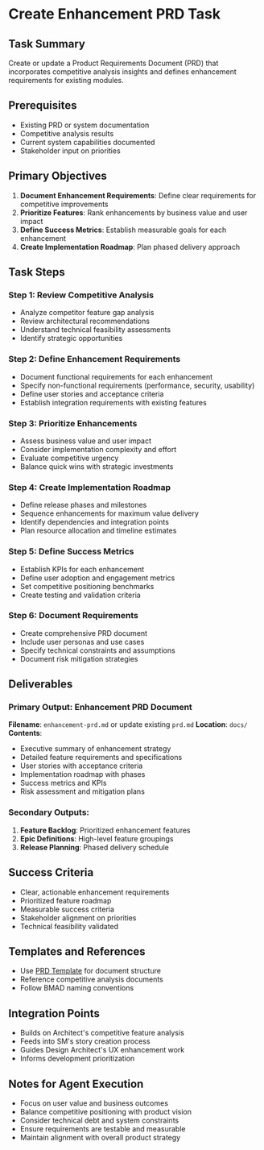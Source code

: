 # Create Enhancement PRD Task

## Task Summary
Create or update a Product Requirements Document (PRD) that incorporates competitive analysis insights and defines enhancement requirements for existing modules.

## Prerequisites
- Existing PRD or system documentation
- Competitive analysis results
- Current system capabilities documented
- Stakeholder input on priorities

## Primary Objectives
1. **Document Enhancement Requirements**: Define clear requirements for competitive improvements
2. **Prioritize Features**: Rank enhancements by business value and user impact
3. **Define Success Metrics**: Establish measurable goals for each enhancement
4. **Create Implementation Roadmap**: Plan phased delivery approach

## Task Steps

### Step 1: Review Competitive Analysis
- Analyze competitor feature gap analysis
- Review architectural recommendations
- Understand technical feasibility assessments
- Identify strategic opportunities

### Step 2: Define Enhancement Requirements
- Document functional requirements for each enhancement
- Specify non-functional requirements (performance, security, usability)
- Define user stories and acceptance criteria
- Establish integration requirements with existing features

### Step 3: Prioritize Enhancements
- Assess business value and user impact
- Consider implementation complexity and effort
- Evaluate competitive urgency
- Balance quick wins with strategic investments

### Step 4: Create Implementation Roadmap
- Define release phases and milestones
- Sequence enhancements for maximum value delivery
- Identify dependencies and integration points
- Plan resource allocation and timeline estimates

### Step 5: Define Success Metrics
- Establish KPIs for each enhancement
- Define user adoption and engagement metrics
- Set competitive positioning benchmarks
- Create testing and validation criteria

### Step 6: Document Requirements
- Create comprehensive PRD document
- Include user personas and use cases
- Specify technical constraints and assumptions
- Document risk mitigation strategies

## Deliverables

### Primary Output: Enhancement PRD Document
**Filename**: `enhancement-prd.md` or update existing `prd.md`
**Location**: `docs/`
**Contents**:
- Executive summary of enhancement strategy
- Detailed feature requirements and specifications
- User stories with acceptance criteria
- Implementation roadmap with phases
- Success metrics and KPIs
- Risk assessment and mitigation plans

### Secondary Outputs:
1. **Feature Backlog**: Prioritized enhancement features
2. **Epic Definitions**: High-level feature groupings
3. **Release Planning**: Phased delivery schedule

## Success Criteria
- Clear, actionable enhancement requirements
- Prioritized feature roadmap
- Measurable success criteria
- Stakeholder alignment on priorities
- Technical feasibility validated

## Templates and References
- Use [PRD Template](../templates/prd-tmpl.md) for document structure
- Reference competitive analysis documents
- Follow BMAD naming conventions

## Integration Points
- Builds on Architect's competitive feature analysis
- Feeds into SM's story creation process
- Guides Design Architect's UX enhancement work
- Informs development prioritization

## Notes for Agent Execution
- Focus on user value and business outcomes
- Balance competitive positioning with product vision
- Consider technical debt and system constraints
- Ensure requirements are testable and measurable
- Maintain alignment with overall product strategy